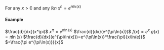 For any $x>0$ and any $\mathbb{R}n$
$x^n=e^{n\ln(x)}$
#### Example
$\frac{d}{dx}(x^\pi)$
	$x^\pi=e^{\pi\ln(x)}$
	$\frac{d}{dx}(e^{\pi\ln(x)})$
	$f(x)=e^x$
	$g(x)=\pi\ln(x)$
	$\frac{d}{dx}(e^{\pi\ln(x)})=e^{\pi\ln(x)}*\frac{\pi}{x\ln(e)}$
	$=\frac{\pi e^{\pi\ln(x)}}{x}$